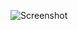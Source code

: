 ![Screenshot](https://raw.githubusercontent.com/Cryakl/Ultimate-RAT-Collection/refs/heads/main/A311Death/A-311%20Death%20v1.03/Screenshot.png)
